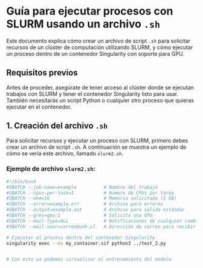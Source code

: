 # Guía para ejecutar procesos con SLURM usando un archivo `.sh`

Este documento explica cómo crear un archivo de script `.sh` para solicitar recursos de un clúster de computación utilizando SLURM, y cómo ejecutar un proceso dentro de un contenedor Singularity con soporte para GPU.

## Requisitos previos

Antes de proceder, asegúrate de tener acceso al clúster donde se ejecutan trabajos con SLURM y tener el contenedor Singularity listo para usar. También necesitarás un script Python o cualquier otro proceso que quieras ejecutar en el contenedor.

## 1. Creación del archivo `.sh`

Para solicitar recursos y ejecutar un proceso con SLURM, primero debes crear un archivo de script `.sh`. A continuación se muestra un ejemplo de cómo se vería este archivo, llamado `slurm2.sh`.

### Ejemplo de archivo `slurm2.sh`:

```bash
#!/bin/bash
#SBATCH --job-name=example          # Nombre del trabajo
#SBATCH --cpus-per-task=1           # Número de CPUs por tarea
#SBATCH --mem=1G                    # Memoria solicitada (1 GB)
#SBATCH --error=example.err         # Archivo para errores
#SBATCH --output=example.out        # Archivo para salida estándar
#SBATCH --gres=gpu:1                # Solicita una GPU
#SBATCH --mail-type=ALL             # Notificaciones de cualquier cambio en el estado del trabajo
#SBATCH --mail-user=correo@uoh.cl   # Dirección de correo para recibir notificaciones

# Ejecutar el proceso dentro del contenedor Singularity
singularity exec --nv my_container.sif python3 ../test_2.py


# Con esto ya podemos virtualizar el entrenamiento del modelo
